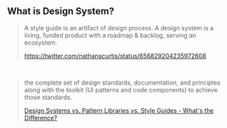 ## What is Design System?

> A style guide is an artifact of design process. A design system is a living, funded product with a roadmap & backlog, serving an ecosystem. 
> 
> https://twitter.com/nathanacurtis/status/656829204235972608

<br />

> the complete set of design standards, documentation, and principles along with the toolkit (UI patterns and code components) to achieve those standards.
> 
> [Design Systems vs. Pattern Libraries vs. Style Guides - What's the Difference?](https://www.uxpin.com/studio/blog/design-systems-vs-pattern-libraries-vs-style-guides-whats-difference/)